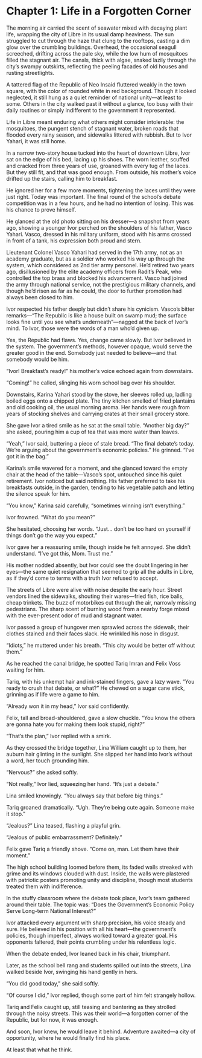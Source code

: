 # Chapter 1: Life in a Forgotten Corner

The morning air carried the scent of seawater mixed with decaying plant life, wrapping the city of Libre in its usual damp heaviness. The sun struggled to cut through the haze that clung to the rooftops, casting a dim glow over the crumbling buildings. Overhead, the occasional seagull screeched, drifting across the pale sky, while the low hum of mosquitoes filled the stagnant air. The canals, thick with algae, snaked lazily through the city’s swampy outskirts, reflecting the peeling facades of old houses and rusting streetlights.

A tattered flag of the Republic of Neo Insaid fluttered weakly in the town square, with the color of rounded white in red background. Though it looked neglected, it still hung as a quiet reminder of national unity—at least to some. Others in the city walked past it without a glance, too busy with their daily routines or simply indifferent to the government it represented.

Life in Libre meant enduring what others might consider intolerable: the mosquitoes, the pungent stench of stagnant water, broken roads that flooded every rainy season, and sidewalks littered with rubbish. But to Ivor Yahari, it was still home.

In a narrow two-story house tucked into the heart of downtown Libre, Ivor sat on the edge of his bed, lacing up his shoes. The worn leather, scuffed and cracked from three years of use, groaned with every tug of the laces. But they still fit, and that was good enough. From outside, his mother’s voice drifted up the stairs, calling him to breakfast.

He ignored her for a few more moments, tightening the laces until they were just right. Today was important. The final round of the school’s debate competition was in a few hours, and he had no intention of losing. This was his chance to prove himself.

He glanced at the old photo sitting on his dresser—a snapshot from years ago, showing a younger Ivor perched on the shoulders of his father, Vasco Yahari. Vasco, dressed in his military uniform, stood with his arms crossed in front of a tank, his expression both proud and stern.

Lieutenant Colonel Vasco Yahari had served in the 17th army, not as an academy graduate, but as a soldier who worked his way up through the system, which considered as 2nd tier army personel. He’d retired two years ago, disillusioned by the elite academy officers from Radit’s Peak, who controlled the top brass and blocked his advancement. Vasco had joined the army through national service, not the prestigious military channels, and though he’d risen as far as he could, the door to further promotion had always been closed to him.

Ivor respected his father deeply but didn’t share his cynicism. Vasco’s bitter remarks—“The Republic is like a house built on swamp mud; the surface looks fine until you see what’s underneath”—nagged at the back of Ivor’s mind. To Ivor, those were the words of a man who’d given up.

Yes, the Republic had flaws. Yes, change came slowly. But Ivor believed in the system. The government’s methods, however opaque, would serve the greater good in the end. Somebody just needed to believe—and that somebody would be him.

“Ivor! Breakfast’s ready!” his mother’s voice echoed again from downstairs.

“Coming!” he called, slinging his worn school bag over his shoulder.

Downstairs, Karina Yahari stood by the stove, her sleeves rolled up, ladling boiled eggs onto a chipped plate. The tiny kitchen smelled of fried plantains and old cooking oil, the usual morning aroma. Her hands were rough from years of stocking shelves and carrying crates at their small grocery store.

She gave Ivor a tired smile as he sat at the small table. “Another big day?” she asked, pouring him a cup of tea that was more water than leaves.

“Yeah,” Ivor said, buttering a piece of stale bread. “The final debate’s today. We’re arguing about the government’s economic policies.” He grinned. “I’ve got it in the bag.”

Karina’s smile wavered for a moment, and she glanced toward the empty chair at the head of the table—Vasco’s spot, untouched since his quiet retirement. Ivor noticed but said nothing. His father preferred to take his breakfasts outside, in the garden, tending to his vegetable patch and letting the silence speak for him.

“You know,” Karina said carefully, “sometimes winning isn’t everything.”

Ivor frowned. “What do you mean?”

She hesitated, choosing her words. “Just... don’t be too hard on yourself if things don’t go the way you expect.”

Ivor gave her a reassuring smile, though inside he felt annoyed. She didn’t understand. “I’ve got this, Mom. Trust me.”

His mother nodded absently, but Ivor could see the doubt lingering in her eyes—the same quiet resignation that seemed to grip all the adults in Libre, as if they’d come to terms with a truth Ivor refused to accept.

The streets of Libre were alive with noise despite the early hour. Street vendors lined the sidewalks, shouting their wares—fried fish, rice balls, cheap trinkets. The buzz of motorbikes cut through the air, narrowly missing pedestrians. The sharp scent of burning wood from a nearby forge mixed with the ever-present odor of mud and stagnant water.

Ivor passed a group of hungover men sprawled across the sidewalk, their clothes stained and their faces slack. He wrinkled his nose in disgust.

“Idiots,” he muttered under his breath. “This city would be better off without them.”

As he reached the canal bridge, he spotted Tariq Imran and Felix Voss waiting for him.

Tariq, with his unkempt hair and ink-stained fingers, gave a lazy wave. “You ready to crush that debate, or what?” He chewed on a sugar cane stick, grinning as if life were a game to him.

“Already won it in my head,” Ivor said confidently.

Felix, tall and broad-shouldered, gave a slow chuckle. “You know the others are gonna hate you for making them look stupid, right?”

“That’s the plan,” Ivor replied with a smirk.

As they crossed the bridge together, Lina William caught up to them, her auburn hair glinting in the sunlight. She slipped her hand into Ivor’s without a word, her touch grounding him.

“Nervous?” she asked softly.

“Not really,” Ivor lied, squeezing her hand. “It’s just a debate.”

Lina smiled knowingly. “You always say that before big things.”

Tariq groaned dramatically. “Ugh. They’re being cute again. Someone make it stop.”

“Jealous?” Lina teased, flashing a playful grin.

“Jealous of public embarrassment? Definitely.”

Felix gave Tariq a friendly shove. “Come on, man. Let them have their moment.”

The high school building loomed before them, its faded walls streaked with grime and its windows clouded with dust. Inside, the walls were plastered with patriotic posters promoting unity and discipline, though most students treated them with indifference.

In the stuffy classroom where the debate took place, Ivor’s team gathered around their table. The topic was: “Does the Government’s Economic Policy Serve Long-term National Interest?”

Ivor attacked every argument with sharp precision, his voice steady and sure. He believed in his position with all his heart—the government’s policies, though imperfect, always worked toward a greater goal. His opponents faltered, their points crumbling under his relentless logic.

When the debate ended, Ivor leaned back in his chair, triumphant.

Later, as the school bell rang and students spilled out into the streets, Lina walked beside Ivor, swinging his hand gently in hers.

“You did good today,” she said softly.

“Of course I did,” Ivor replied, though some part of him felt strangely hollow.

Tariq and Felix caught up, still teasing and bantering as they strolled through the noisy streets. This was their world—a forgotten corner of the Republic, but for now, it was enough.

And soon, Ivor knew, he would leave it behind. Adventure awaited—a city of opportunity, where he would finally find his place.

At least that what he think.